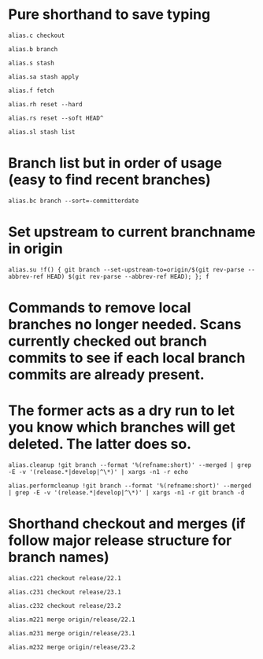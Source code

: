 # Pure shorthand to save typing

```
alias.c checkout
```
```
alias.b branch
```
```
alias.s stash
```
```
alias.sa stash apply
```
```
alias.f fetch
```
```
alias.rh reset --hard
```
```
alias.rs reset --soft HEAD^
```
```
alias.sl stash list
```

# Branch list but in order of usage (easy to find recent branches)
```
alias.bc branch --sort=-committerdate
```

# Set upstream to current branchname in origin
```
alias.su !f() { git branch --set-upstream-to=origin/$(git rev-parse --abbrev-ref HEAD) $(git rev-parse --abbrev-ref HEAD); }; f
```

# Commands to remove local branches no longer needed. Scans currently checked out branch commits to see if each local branch commits are already present. 
# The former acts as a dry run to let you know which branches will get deleted. The latter does so.
```
alias.cleanup !git branch --format '%(refname:short)' --merged | grep -E -v '(release.*|develop|^\*)' | xargs -n1 -r echo
```
```
alias.performcleanup !git branch --format '%(refname:short)' --merged | grep -E -v '(release.*|develop|^\*)' | xargs -n1 -r git branch -d
```

# Shorthand checkout and merges (if follow major release structure for branch names)
```
alias.c221 checkout release/22.1
```
```
alias.c231 checkout release/23.1
```
```
alias.c232 checkout release/23.2
```

```
alias.m221 merge origin/release/22.1
```
```
alias.m231 merge origin/release/23.1
```
```
alias.m232 merge origin/release/23.2
```
